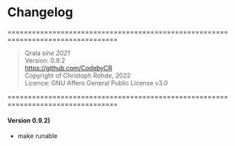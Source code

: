 # <h1> Changelog </h1>

=================================================================================

> Qrala _sine 2021_ <br/> 
> Version: 0.9.2 <br/> 
> https://github.com/CodebyCR <br/>
> Copyright of Christoph Rohde, 2022 <br/>
> Licence: GNU Affero General Public License v3.0

=================================================================================

#### Version 0.9.2) <br/>

- make runable
